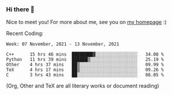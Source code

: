 ### Hi there 👋

Nice to meet you! For more about me, see you on [my homepage](https://jiayipan.me) :)


Recent Coding:
<!--START_SECTION:waka-->
```text
Week: 07 November, 2021 - 13 November, 2021

C++      15 hrs 46 mins  ████████▓░░░░░░░░░░░░░░░░   34.08 % 
Python   11 hrs 39 mins  ██████▒░░░░░░░░░░░░░░░░░░   25.19 % 
Other    4 hrs 37 mins   ██▒░░░░░░░░░░░░░░░░░░░░░░   09.99 % 
TeX      4 hrs 17 mins   ██▒░░░░░░░░░░░░░░░░░░░░░░   09.26 % 
C        3 hrs 43 mins   ██░░░░░░░░░░░░░░░░░░░░░░░   08.05 % 
```
<!--END_SECTION:waka-->
(Org, Other and TeX are all literary works or document reading)
